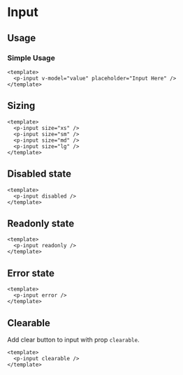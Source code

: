 <script setup>
  import pInput from "./Input.vue"
  import { ref } from "vue-demi"

  const value = ref('')
</script>

# Input

## Usage

### Simple Usage
<preview>
  <p-input v-model.number="value" placeholder="Input Here" />
</preview>

```vue
<template>
  <p-input v-model="value" placeholder="Input Here" />
</template>
```

## Sizing

<preview class="flex-col space-gap-3">
  <p-input size="xs" />
  <p-input size="sm" />
  <p-input size="md" />
  <p-input size="lg" />
</preview>

```vue
<template>
  <p-input size="xs" />
  <p-input size="sm" />
  <p-input size="md" />
  <p-input size="lg" />
</template>
```

## Disabled state

<preview class="flex-col space-gap-3">
  <p-input disabled />
</preview>

```vue
<template>
  <p-input disabled />
</template>
```

## Readonly state

<preview class="flex-col space-gap-3">
  <p-input readonly />
</preview>

```vue
<template>
  <p-input readonly />
</template>
```

## Error state

<preview class="flex-col space-gap-3">
  <p-input error />
</preview>

```vue
<template>
  <p-input error />
</template>
```

## Clearable

Add clear button to input with prop `clearable`.

<preview class="flex-col space-gap-3">
  <p-input clearable />
</preview>

```vue
<template>
  <p-input clearable />
</template>
```

